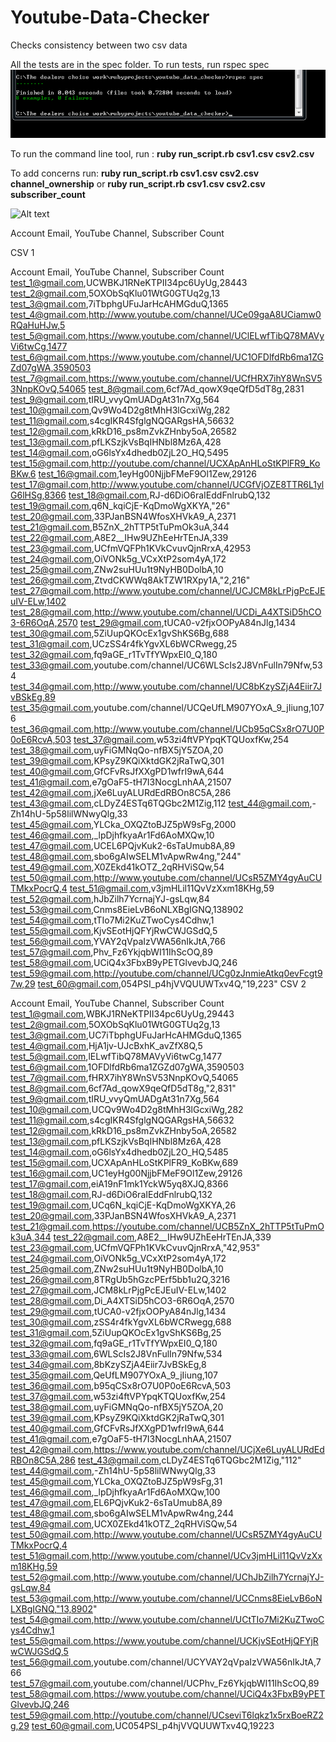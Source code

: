 # Youtube-Data-Checker
Checks consistency between two csv data 


All the tests are in the spec folder. To run tests, run rspec spec
![Alt text](rspec_tests.png?raw=true "Title")


To run the command line tool, run : 
<b>ruby run_script.rb csv1.csv csv2.csv</b>

To add concerns run: <b>ruby run_script.rb csv1.csv csv2.csv channel_ownership</b> or <b>ruby run_script.rb csv1.csv csv2.csv subscriber_count</b>


![Alt text](relative/path/to/run_script.png?raw=true "Title")

Account Email, YouTube Channel, Subscriber Count

CSV 1

Account Email, YouTube Channel, Subscriber Count
test_1@gmail.com,UCWBKJ1RNeKTPII34pc6UyUg,28443
test_2@gmail.com,5OXObSqKlu01WtG0GTUq2g,13
test_3@gmail.com,7iTbphgUFuJarHcAHMGduQ,1365
test_4@gmail.com,http://www.youtube.com/channel/UCe09gaA8UCiamw0RQaHuHJw,5
test_5@gmail.com,https://www.youtube.com/channel/UClELwfTibQ78MAVyVi6twCg,1477
test_6@gmail.com,https://www.youtube.com/channel/UC1OFDlfdRb6ma1ZGZd07gWA,3590503
test_7@gmail.com,https://www.youtube.com/channel/UCfHRX7ihY8WnSV53NnpKOvQ,54065
test_8@gmail.com,6cf7Ad_qowX9qeQfD5dT8g,2831
test_9@gmail.com,tIRU_vvyQmUADgAt31n7Xg,564
test_10@gmail.com,Qv9Wo4D2g8tMhH3lGcxiWg,282
test_11@gmail.com,s4cgIKR4SfglgNQGARgsHA,56632
test_12@gmail.com,kRkD16_ps8mZvkZHnby5oA,26582
test_13@gmail.com,pfLKSzjkVsBqIHNbl8Mz6A,428
test_14@gmail.com,oG6lsYx4dhedb0ZjL2O_HQ,5495
test_15@gmail.com,http://youtube.com/channel/UCXApAnHLoStKPlFR9_KoBKw,6
test_16@gmail.com,1eyHg00NjjbFMeF9Ol1Zew,29126
test_17@gmail.com,http://www.youtube.com/channel/UCGfVjOZE8TTR6L1ylG6lHSg,8366
test_18@gmail.com,RJ-d6DiO6raIEddFnlrubQ,132
test_19@gmail.com,q6N_kqiCjE-KqDmoWgXKYA,"26"
test_20@gmail.com,33PJanBSN4WfosXHVkA9_A,2371
test_21@gmail.com,B5ZnX_2hTTP5tTuPmOk3uA,344
test_22@gmail.com,A8E2__IHw9UZhEeHrTEnJA,339
test_23@gmail.com,UCfmVQFPh1KVkCvuvQjnRrxA,42953
test_24@gmail.com,OiVONk5g_VCxXtP2som4yA,172
test_25@gmail.com,ZNw2suHUu1t9NyHB0DolbA,10
test_26@gmail.com,ZtvdCKWWq8AkTZW1RXpy1A,"2,216"
test_27@gmail.com,http://www.youtube.com/channel/UCJCM8kLrPjgPcEJEuIV-ELw,1402
test_28@gmail.com,http://www.youtube.com/channel/UCDi_A4XTSiD5hCO3-6R6OqA,2570
test_29@gmail.com,tUCA0-v2fjxOOPyA84nJlg,1434
test_30@gmail.com,5ZiUupQKOcEx1gvShKS6Bg,688
test_31@gmail.com,UCzSS4r4fkYgvXL6bWCRwegg,25
test_32@gmail.com,fq9aGE_r1TvTfYWpxEI0_Q,180
test_33@gmail.com,youtube.com/channel/UC6WLScIs2J8VnFulIn79Nfw,534
test_34@gmail.com,http://www.youtube.com/channel/UC8bKzySZjA4Eiir7JvBSkEg,89
test_35@gmail.com,youtube.com/channel/UCQeUfLM907YOxA_9_jIiung,1076
test_36@gmail.com,http://www.youtube.com/channel/UCb95qCSx8rO7U0P0oE6RcvA,503
test_37@gmail.com,w53zi4ftVPYpqKTQUoxfKw,254
test_38@gmail.com,uyFiGMNqQo-nfBX5jY5ZOA,20
test_39@gmail.com,KPsyZ9KQiXktdGK2jRaTwQ,301
test_40@gmail.com,GfCFvRsJfXXgPD1wfrI9wA,644
test_41@gmail.com,e7gOaF5-tH7I3NocgLnhAA,21507
test_42@gmail.com,jXe6LuyALURdEdRBOn8C5A,286
test_43@gmail.com,cLDyZ4ESTq6TQGbc2M1Zig,112
test_44@gmail.com,-Zh14hU-5p58lilWNwyQlg,33
test_45@gmail.com,YLCka_OXQZtoBJZ5pW9sFg,2000
test_46@gmail.com,_lpDjhfkyaAr1Fd6AoMXQw,10
test_47@gmail.com,UCEL6PQjvKuk2-6sTaUmub8A,89
test_48@gmail.com,sbo6gAIwSELM1vApwRw4ng,"244"
test_49@gmail.com,X0ZEkd41kOTZ_2qRHViSQw,54
test_50@gmail.com,http://www.youtube.com/channel/UCsR5ZMY4gyAuCUTMkxPocrQ,4
test_51@gmail.com,v3jmHLil11QvVzXxm18KHg,59
test_52@gmail.com,hJbZilh7YcrnajYJ-gsLqw,84
test_53@gmail.com,Cnms8EieLvB6oNLXBgIGNQ,138902
test_54@gmail.com,tTIo7Mi2KuZTwoCys4Cdhw,1
test_55@gmail.com,KjvSEotHjQFYjRwCWJGSdQ,5
test_56@gmail.com,YVAY2qVpaIzVWA56nIkJtA,766
test_57@gmail.com,Phv_Fz6YkjqbWI11IhScOQ,89
test_58@gmail.com,UCiQ4x3FbxB9yPETGlvevbJQ,246
test_59@gmail.com,http://youtube.com/channel/UCg0zJnmieAtkq0evFcgt97w,29
test_60@gmail.com,054PSI_p4hjVVQUUWTxv4Q,"19,223"
CSV 2

Account Email, YouTube Channel, Subscriber Count
test_1@gmail.com,WBKJ1RNeKTPII34pc6UyUg,29443
test_2@gmail.com,5OXObSqKlu01WtG0GTUq2g,13
test_3@gmail.com,UC7iTbphgUFuJarHcAHMGduQ,1365
test_4@gmail.com,HjA1jv-UJcBxhK_avZfX8Q,5
test_5@gmail.com,lELwfTibQ78MAVyVi6twCg,1477
test_6@gmail.com,1OFDlfdRb6ma1ZGZd07gWA,3590503
test_7@gmail.com,fHRX7ihY8WnSV53NnpKOvQ,54065
test_8@gmail.com,6cf7Ad_qowX9qeQfD5dT8g,"2,831"
test_9@gmail.com,tIRU_vvyQmUADgAt31n7Xg,564
test_10@gmail.com,UCQv9Wo4D2g8tMhH3lGcxiWg,282
test_11@gmail.com,s4cgIKR4SfglgNQGARgsHA,56632
test_12@gmail.com,kRkD16_ps8mZvkZHnby5oA,26582
test_13@gmail.com,pfLKSzjkVsBqIHNbl8Mz6A,428
test_14@gmail.com,oG6lsYx4dhedb0ZjL2O_HQ,5485
test_15@gmail.com,UCXApAnHLoStKPlFR9_KoBKw,689
test_16@gmail.com,UC1eyHg00NjjbFMeF9Ol1Zew,29126
test_17@gmail.com,eiA19nF1mk1YckW5yq8XJQ,8366
test_18@gmail.com,RJ-d6DiO6raIEddFnlrubQ,132
test_19@gmail.com,UCq6N_kqiCjE-KqDmoWgXKYA,26
test_20@gmail.com,33PJanBSN4WfosXHVkA9_A,2371
test_21@gmail.com,https://youtube.com/channel/UCB5ZnX_2hTTP5tTuPmOk3uA,344
test_22@gmail.com,A8E2__IHw9UZhEeHrTEnJA,339
test_23@gmail.com,UCfmVQFPh1KVkCvuvQjnRrxA,"42,953"
test_24@gmail.com,OiVONk5g_VCxXtP2som4yA,172
test_25@gmail.com,ZNw2suHUu1t9NyHB0DolbA,10
test_26@gmail.com,8TRgUb5hGzcPErf5bb1u2Q,3216
test_27@gmail.com,JCM8kLrPjgPcEJEuIV-ELw,1402
test_28@gmail.com,Di_A4XTSiD5hCO3-6R6OqA,2570
test_29@gmail.com,tUCA0-v2fjxOOPyA84nJlg,1434
test_30@gmail.com,zSS4r4fkYgvXL6bWCRwegg,688
test_31@gmail.com,5ZiUupQKOcEx1gvShKS6Bg,25
test_32@gmail.com,fq9aGE_r1TvTfYWpxEI0_Q,180
test_33@gmail.com,6WLScIs2J8VnFulIn79Nfw,534
test_34@gmail.com,8bKzySZjA4Eiir7JvBSkEg,8
test_35@gmail.com,QeUfLM907YOxA_9_jIiung,107
test_36@gmail.com,b95qCSx8rO7U0P0oE6RcvA,503
test_37@gmail.com,w53zi4ftVPYpqKTQUoxfKw,254
test_38@gmail.com,uyFiGMNqQo-nfBX5jY5ZOA,20
test_39@gmail.com,KPsyZ9KQiXktdGK2jRaTwQ,301
test_40@gmail.com,GfCFvRsJfXXgPD1wfrI9wA,644
test_41@gmail.com,e7gOaF5-tH7I3NocgLnhAA,21507
test_42@gmail.com,https://www.youtube.com/channel/UCjXe6LuyALURdEdRBOn8C5A,286
test_43@gmail.com,cLDyZ4ESTq6TQGbc2M1Zig,"112"
test_44@gmail.com,-Zh14hU-5p58lilWNwyQlg,33
test_45@gmail.com,YLCka_OXQZtoBJZ5pW9sFg,31
test_46@gmail.com,_lpDjhfkyaAr1Fd6AoMXQw,100
test_47@gmail.com,EL6PQjvKuk2-6sTaUmub8A,89
test_48@gmail.com,sbo6gAIwSELM1vApwRw4ng,244
test_49@gmail.com,UCX0ZEkd41kOTZ_2qRHViSQw,54
test_50@gmail.com,http://www.youtube.com/channel/UCsR5ZMY4gyAuCUTMkxPocrQ,4
test_51@gmail.com,http://www.youtube.com/channel/UCv3jmHLil11QvVzXxm18KHg,59
test_52@gmail.com,http://www.youtube.com/channel/UChJbZilh7YcrnajYJ-gsLqw,84
test_53@gmail.com,http://www.youtube.com/channel/UCCnms8EieLvB6oNLXBgIGNQ,"13,8902"
test_54@gmail.com,http://www.youtube.com/channel/UCtTIo7Mi2KuZTwoCys4Cdhw,1
test_55@gmail.com,https://www.youtube.com/channel/UCKjvSEotHjQFYjRwCWJGSdQ,5
test_56@gmail.com,youtube.com/channel/UCYVAY2qVpaIzVWA56nIkJtA,766
test_57@gmail.com,youtube.com/channel/UCPhv_Fz6YkjqbWI11IhScOQ,89
test_58@gmail.com,https://www.youtube.com/channel/UCiQ4x3FbxB9yPETGlvevbJQ,246
test_59@gmail.com,http://youtube.com/channel/UCseviT6lqkz1x5rxBoeRZ2g,29
test_60@gmail.com,UC054PSI_p4hjVVQUUWTxv4Q,19223

